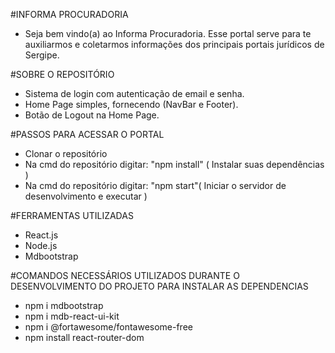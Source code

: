 #INFORMA PROCURADORIA
- Seja bem vindo(a) ao Informa Procuradoria. Esse portal serve para te auxiliarmos e coletarmos informações dos principais portais jurídicos de Sergipe.

#SOBRE O REPOSITÓRIO
- Sistema de login com autenticação de email e senha.
- Home Page simples, fornecendo (NavBar e Footer).
- Botão de Logout na Home Page.

#PASSOS PARA ACESSAR O PORTAL
- Clonar o repositório
- Na cmd do repositório digitar: "npm install" ( Instalar suas dependências )
- Na cmd do repositório digitar: "npm start"( Iniciar o servidor de desenvolvimento e executar )

#FERRAMENTAS UTILIZADAS
- React.js
- Node.js
- Mdbootstrap

#COMANDOS NECESSÁRIOS UTILIZADOS DURANTE O DESENVOLVIMENTO DO PROJETO PARA INSTALAR AS DEPENDENCIAS
- npm i mdbootstrap
- npm i mdb-react-ui-kit
- npm i @fortawesome/fontawesome-free
- npm install react-router-dom

